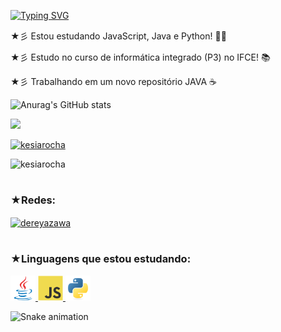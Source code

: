 
<a href="https://git.io/typing-svg"><img src="https://readme-typing-svg.demolab.com?font=Comic+Sans&size=48&pause=1000&color=FFFFFF&width=435&height=100&lines=%E2%9C%A8+Hey+ya!+%E2%9C%A8;I'm+Kesia+Rocha;%E2%98%85%E2%94%81%E2%94%81Welcome%E2%94%81%E2%94%81%E2%98%85" alt="Typing SVG" /></a>


★彡  Estou estudando JavaScript, Java e Python! 👩‍💻
     
★彡  Estudo no curso de informática integrado (P3) no IFCE! 📚
     
★彡 Trabalhando em um novo repositório JAVA ☕


![Anurag's GitHub stats](https://github-readme-stats.vercel.app/api?username=KesiaRocha&show_icons=true&theme=swift)


<img src =
"https://media.discordapp.net/attachments/795515503773745152/1083935475527602186/IMG_20230310_231133.jpg">
<div>


<p align="left"> <a href="https://github.com/ryo-ma/github-profile-trophy"><img src="https://github-profile-trophy.vercel.app/?username=kesiarocha" alt="kesiarocha" /></a> </p>


<p align="left"> <img src="https://komarev.com/ghpvc/?username=kesiarocha&label=Profile%20views&color=0e75b6&style=flat" alt="kesiarocha" /> </p>


# <h3 align="left">★Redes:</h3>
<p align="left">
<a href="https://twitter.com/dereyazawa" target="blank"><img align="center" src="https://raw.githubusercontent.com/rahuldkjain/github-profile-readme-generator/master/src/images/icons/Social/twitter.svg" alt="dereyazawa" height="30" width="40" /></a>
</p>

# <h3 align="left">★Linguagens que estou estudando:</h3>
<p align="left"> <a href="https://www.java.com" target="_blank" rel="noreferrer"> <img src="https://raw.githubusercontent.com/devicons/devicon/master/icons/java/java-original.svg" alt="java" width="40" height="40"/> </a> <a href="https://developer.mozilla.org/en-US/docs/Web/JavaScript" target="_blank" rel="noreferrer"> <img src="https://raw.githubusercontent.com/devicons/devicon/master/icons/javascript/javascript-original.svg" alt="javascript" width="40" height="40"/> </a> <a href="https://www.python.org" target="_blank" rel="noreferrer"> <img src="https://raw.githubusercontent.com/devicons/devicon/master/icons/python/python-original.svg" alt="python" width="40" height="40"/> </a> </p>


  ![Snake animation](https://github.com/LuigiGF/LuigiGF/blob/output/github-contribution-grid-snake.svg)

